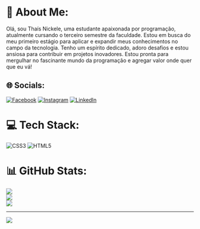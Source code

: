 # 💫 About Me:
Olá, sou Thaís Nickele, uma estudante apaixonada por programação, atualmente cursando o terceiro semestre da faculdade. Estou em busca do meu primeiro estágio para aplicar e expandir meus conhecimentos no campo da tecnologia. Tenho um espírito dedicado, adoro desafios e estou ansiosa para contribuir em projetos inovadores. Estou pronta para mergulhar no fascinante mundo da programação e agregar valor onde quer que eu vá!


## 🌐 Socials:
[![Facebook](https://img.shields.io/badge/Facebook-%231877F2.svg?logo=Facebook&logoColor=white)](https://facebook.com/https://www.facebook.com/thais.nickele) [![Instagram](https://img.shields.io/badge/Instagram-%23E4405F.svg?logo=Instagram&logoColor=white)](https://instagram.com/https://www.instagram.com/thaisnickele) [![LinkedIn](https://img.shields.io/badge/LinkedIn-%230077B5.svg?logo=linkedin&logoColor=white)](https://linkedin.com/in/https://www.linkedin.com/in/thais-nickele/) 

# 💻 Tech Stack:
![CSS3](https://img.shields.io/badge/css3-%231572B6.svg?style=plastic&logo=css3&logoColor=white) ![HTML5](https://img.shields.io/badge/html5-%23E34F26.svg?style=plastic&logo=html5&logoColor=white)
# 📊 GitHub Stats:
![](https://github-readme-stats.vercel.app/api?username=thaisnickele&theme=omni&hide_border=false&include_all_commits=false&count_private=false)<br/>
![](https://github-readme-streak-stats.herokuapp.com/?user=thaisnickele&theme=omni&hide_border=false)<br/>
![](https://github-readme-stats.vercel.app/api/top-langs/?username=thaisnickele&theme=omni&hide_border=false&include_all_commits=false&count_private=false&layout=compact)

---
[![](https://visitcount.itsvg.in/api?id=thaisnickele&icon=0&color=0)](https://visitcount.itsvg.in)

<!-- Proudly created with GPRM ( https://gprm.itsvg.in ) -->
